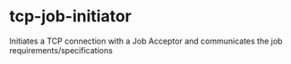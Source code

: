 # tcp-job-initiator
Initiates a TCP connection with a Job Acceptor and communicates the job requirements/specifications
